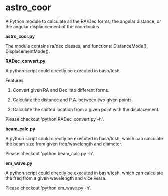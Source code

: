 # astro_coor
A Python module to calculate all the RA/Dec forms, the angular distance, or the angular displaccement of the coordinates.

**astro_coor.py**

The module contains ra/dec classes, and functions: DistanceMode(), DisplacementMode().  

**RADec_convert.py**

A python script could directly be executed in bash/tcsh.  

Features:  

1. Convert given RA and Dec into different forms.  

2. Calculate the distance and P.A. between two given points.  

3. Calculate the shifted location from a given point with the displacement.  

Please checkout 'python RADec\_convert.py -h'.  

**beam_calc.py**

A python script could directly be executed in bash/tcsh, which can calculate the beam size from given freq/wavelength and diameter.  

Please checkout 'python beam\_calc.py -h'.  

**em_wave.py**

A python script could directly be executed in bash/tcsh, which can calculate the freq from a given wavelength and vice versa.  

Please checkout 'python em\_wave.py -h'.  

